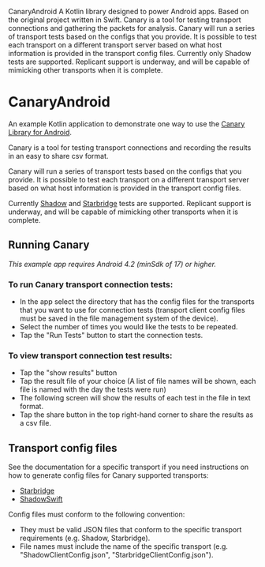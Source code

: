 CanaryAndroid
A Kotlin library designed to power Android apps. Based on the original project written in Swift.
Canary is a tool for testing transport connections and gathering the packets for analysis.
Canary will run a series of transport tests based on the configs that you provide. It is possible to test each transport on a different transport server based on what host information is provided in the transport config files.
Currently only Shadow tests are supported. Replicant support is underway, and will be capable of mimicking other transports when it is complete.


# CanaryAndroid

An example Kotlin application to demonstrate one way to use the [Canary Library for Android](https://github.com/OperatorFoundation/CanaryAndroid.git).

Canary is a tool for testing transport connections and recording the results in an easy to share csv format.

Canary will run a series of transport tests based on the configs that you provide. It is possible to test each transport on a different transport server based on what host information is provided in the transport config files.

Currently [Shadow](https://github.com/OperatorFoundation/ShadowSwift.git) and [Starbridge](https://github.com/OperatorFoundation/Starbridge.git) tests are supported. Replicant support is underway, and will be capable of mimicking other transports when it is complete.

## Running Canary

*This example app requires Android 4.2 (minSdk of 17) or higher.*

### To run Canary transport connection tests:
- In the app select the directory that has the config files for the transports that you want to use for connection tests (transport client config files must be saved in the file management system of the device).
- Select the number of times you would like the tests to be repeated.
- Tap the "Run Tests" button to start the connection tests.

### To view transport connection test results:
- Tap the "show results" button
- Tap the result file of your choice (A list of file names will be shown, each file is named with the day the tests were run)
- The following screen will show the results of each test in the file in text format. 
- Tap the share button in the top right-hand corner to share the results as a csv file.

## Transport config files

See the documentation for a specific transport if you need instructions on how to generate config files for Canary supported transports:
- [Starbridge](https://github.com/OperatorFoundation/Starbridge.git)
- [ShadowSwift](https://github.com/OperatorFoundation/ShadowSwift.git)

Config files must conform to the following convention:
- They must be valid JSON files that conform to the specific transport requirements (e.g. Shadow, Starbridge).
- File names must include the name of the specific transport (e.g. "ShadowClientConfig.json", "StarbridgeClientConfig.json").

